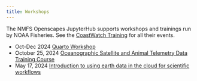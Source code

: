 ```yaml
---
title: Workshops
---
```


The NMFS Openscapes JupyterHub supports workshops and trainings run by NOAA Fisheries. See the [CoastWatch Training](https://coastwatch.noaa.gov/cwn/training-courses.html) for all their events.

* Oct-Dec 2024 [Quarto Workshop](https://nmfs-opensci.github.io/Quarto-Workshop-2024/)
* October 25, 2024 [Oceanographic Satellite and Animal Telemetry Data Training Course](https://coastwatch.noaa.gov/cwn/training-courses/oceanographic-satellite-and-animal-telemetry-data-training-course-virtual.html)
* May 17, 2024 [Introduction to using earth data in the cloud for scientific workflows](https://nmfs-opensci.github.io/EDMW-EarthData-Workshop-2024/)
